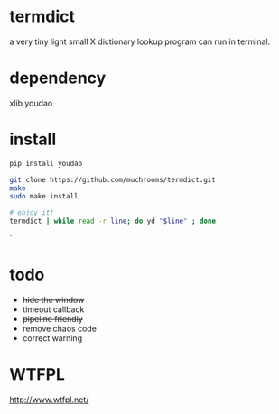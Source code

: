 # termdict
a very tiny light small X dictionary lookup program can run in terminal.

# dependency

xlib
youdao

# install

```bash
pip install youdao

git clone https://github.com/muchrooms/termdict.git
make
sudo make install

# enjoy it!
termdict | while read -r line; do yd "$line" ; done
```
`
# todo

* ~~hide the window~~
* timeout callback
* ~~pipeline friendly~~
* remove chaos code
* correct warning

# WTFPL

http://www.wtfpl.net/
